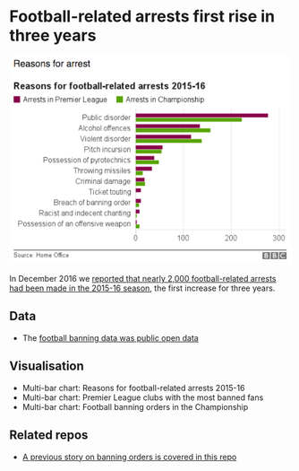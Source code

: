 # Football-related arrests first rise in three years

![](https://raw.githubusercontent.com/BBC-Data-Unit/football-arrests/master/reasons%20for%20football%20related%20arrests.png)

In December 2016 we [reported that nearly 2,000 football-related arrests had been made in the 2015-16 season](http://www.bbc.co.uk/news/uk-england-38090956), the first increase for three years.

## Data

* The [football banning data was public open data](https://www.gov.uk/government/publications/football-related-arrests-and-banning-orders-england-and-wales-season-2015-to-2016/football-related-arrests-and-banning-orders-england-and-wales-season-2015-to-2016)

## Visualisation

* Multi-bar chart: Reasons for football-related arrests 2015-16
* Multi-bar chart: Premier League clubs with the most banned fans
* Multi-bar chart: Football banning orders in the Championship

## Related repos

* [A previous story on banning orders is covered in this repo](https://github.com/BBC-Data-Unit/football-banning-orders)
